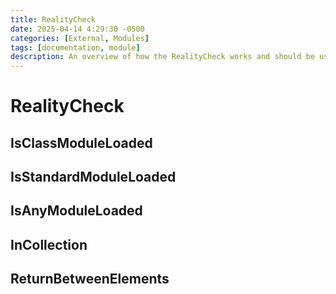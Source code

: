 ```yaml
---
title: RealityCheck
date: 2025-04-14 4:29:30 -0500
categories: [External, Modules]
tags: [documentation, module]
description: An overview of how the RealityCheck works and should be used.
---
```


# RealityCheck

## IsClassModuleLoaded

## IsStandardModuleLoaded

## IsAnyModuleLoaded

## InCollection

## ReturnBetweenElements